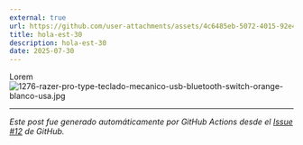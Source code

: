 ```yaml
---
external: true
url: https://github.com/user-attachments/assets/4c6485eb-5072-4015-92e4-b0b7bff61ac3)
title: hola-est-30
description: hola-est-30
date: 2025-07-30
---
```


Lorem 
![1276-razer-pro-type-teclado-mecanico-usb-bluetooth-switch-orange-blanco-usa.jpg](https://github.com/user-attachments/assets/4c6485eb-5072-4015-92e4-b0b7bff61ac3)

---

*Este post fue generado automáticamente por GitHub Actions desde el [Issue #12](https://github.com/faustocalvinio/blog-fausto/issues/12) de GitHub.*
